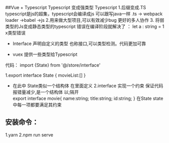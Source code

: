 ##Vue + Typescript  Typescript 变成强类型
  Typescript 
  1.后缀变成.TS typescript是js的超集，typescript会编译成js 可以跟写java一样
      .ts -> webpack loader ->babel ->js
  2.用来做大型项目,可以有效减少bug 更好的多人协作
  3. 将弱类型的Js变成静态类型的typescript 错误在编译阶段就解决了 
   ： let a : string = 1   x类型错误

- Interface 声明自定义的类型 也称接口,可以类型检测。代码更加可靠

- vuex 提供一些类型给Typescript 



代码：
import {State} from '@/store/interface'

1.export interface State {
  movieList:[]
}
 - 在此中  State类似一个结构体 在里面定义
2.interface 实现一个约束 保证代码报错量减少,是一个结构体 以;隔开  
export interface movie{
  name:string;
  title:string;
  id:string;
}
   在State state中每一项都要满足其约束


## 安装命令：
  1.yarn
  2.npm run serve 
